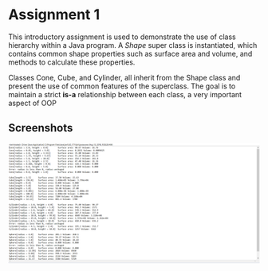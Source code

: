 
# Assignment 1
This introductory assignment is used to demonstrate the use of class hierarchy within a Java program. A *Shape* super class is instantiated, which contains common shape properties such as surface area and volume, and methods to calculate these properties.

Classes Cone, Cube, and Cylinder, all inherit from the Shape class and present the use of common features of the superclass. The goal is to maintain a strict **is-a** relationship between each class, a very important aspect of OOP

## Screenshots

![Screenshot](Assignment1/img/test-run.png)

